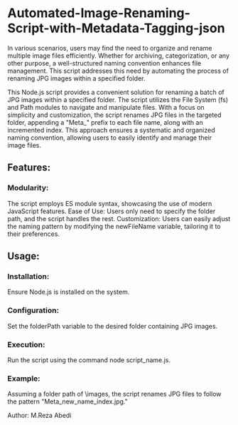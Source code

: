 # Automated-Image-Renaming-Script-with-Metadata-Tagging-json
In various scenarios, users may find the need to organize and rename multiple image files efficiently. Whether for archiving, categorization, or any other purpose, a well-structured naming convention enhances file management. This script addresses this need by automating the process of renaming JPG images within a specified folder.

This Node.js script provides a convenient solution for renaming a batch of JPG images within a specified folder. The script utilizes the File System (fs) and Path modules to navigate and manipulate files. With a focus on simplicity and customization, the script renames JPG files in the targeted folder, appending a "Meta_" prefix to each file name, along with an incremented index. This approach ensures a systematic and organized naming convention, allowing users to easily identify and manage their image files.


## Features:
### Modularity: 
The script employs ES module syntax, showcasing the use of modern JavaScript features.
Ease of Use: Users only need to specify the folder path, and the script handles the rest.
Customization: Users can easily adjust the naming pattern by modifying the newFileName variable, tailoring it to their preferences.

## Usage:
### Installation: 
Ensure Node.js is installed on the system.
### Configuration: 
Set the folderPath variable to the desired folder containing JPG images.
### Execution: 
Run the script using the command node script_name.js.
### Example:
Assuming a folder path of \images, the script renames JPG files to follow the pattern "Meta_new_name_index.jpg."


Author: M.Reza Abedi 
